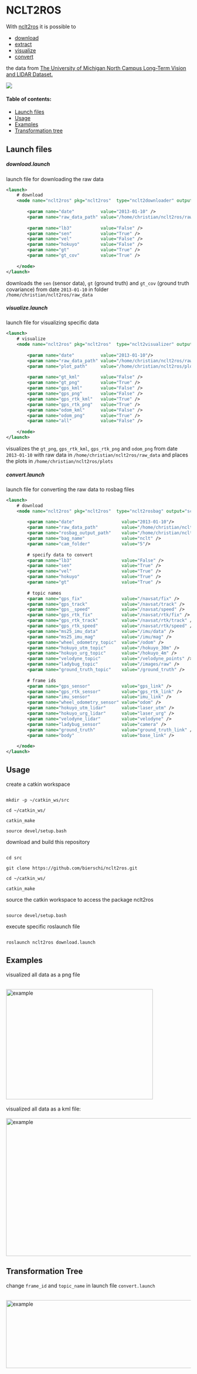 
# NCLT2ROS

With [nclt2ros](https://github.com/bierschi/nclt2rosbag) it is possible to

- [download](https://github.com/bierschi/nclt2rosbag#downloadlaunch)
- [extract](https://github.com/bierschi/nclt2rosbag#downloadlaunch)
- [visualize](https://github.com/bierschi/nclt2rosbag#visualizelaunch)
- [convert](https://github.com/bierschi/nclt2rosbag#convertlaunch)

the data from [The University of Michigan North Campus Long-Term Vision and LIDAR Dataset.](http://robots.engin.umich.edu/nclt/)


![](examples/rviz_example.gif)


#### Table of contents:

- [Launch files](https://github.com/bierschi/nclt2ros#launch-files)
- [Usage](https://github.com/bierschi/nclt2ros#usage)
- [Examples](https://github.com/bierschi/nclt2ros#examples)
- [Transformation tree](https://github.com/bierschi/nclt2ros#transformation-tree)




## Launch files

##### download.launch
launch file for downloading the raw data

```xml
<launch>
    # download
    <node name="nclt2ros" pkg="nclt2ros"  type="nclt2downloader" output="screen">
    
        <param name="date"          value="2013-01-10" />
        <param name="raw_data_path" value="/home/christian/nclt2ros/raw_data" />
        
        <param name="lb3"           value="False" />
        <param name="sen"           value="True" />
        <param name="vel"           value="False" />
        <param name="hokuyo"        value="False" />
        <param name="gt"            value="True" />
        <param name="gt_cov"        value="True" />
        
    </node>
</launch>
```

downloads the `sen` (sensor data), `gt` (ground truth) and `gt_cov` (ground truth covariance) from date `2013-01-10` in folder `/home/christian/nclt2ros/raw_data`


##### visualize.launch
launch file for visualizing specific data

```xml
<launch>
    # visualize
    <node name="nclt2ros" pkg="nclt2ros"  type="nclt2visualizer" output="screen">
    
        <param name="date"          value="2013-01-10"/>
        <param name="raw_data_path" value="/home/christian/nclt2ros/raw_data" />
        <param name="plot_path"     value="/home/christian/nclt2ros/plots" />
        
        <param name="gt_kml"        value="False" />
        <param name="gt_png"        value="True" />
        <param name="gps_kml"       value="False" />
        <param name="gps_png"       value="False" />
        <param name="gps_rtk_kml"   value="True" />
        <param name="gps_rtk_png"   value="True" />
        <param name="odom_kml"      value="False" />
        <param name="odom_png"      value="True" />
        <param name="all"           value="False" />
        
    </node>
</launch>
```

visualizes the `gt_png`, `gps_rtk_kml`, `gps_rtk_png` and `odom_png` from date `2013-01-10` with raw data in `/home/christian/nclt2ros/raw_data` and places the plots in `/home/christian/nclt2ros/plots`

##### convert.launch
launch file for converting the raw data to rosbag files

```xml
<launch>
    # download
    <node name="nclt2ros" pkg="nclt2ros"  type="nclt2rosbag" output="screen">
    
        <param name="date"                  value="2013-01-10"/>
        <param name="raw_data_path"         value="/home/christian/nclt2ros/raw_data" />
        <param name="rosbag_output_path"    value="/home/christian/nclt2ros/rosbags"/>
        <param name="bag_name"              value="nclt" />
        <param name="cam_folder"            value="5"/>
        
        # specify data to convert
        <param name="lb3"                   value="False" />
        <param name="sen"                   value="True" />
        <param name="vel"                   value="True" />
        <param name="hokuyo"                value="True" />
        <param name="gt"                    value="True" />
        
        # topic names
        <param name="gps_fix"               value="/navsat/fix" />
        <param name="gps_track"             value="/navsat/track" />
        <param name="gps__speed"            value="/navsat/speed" />
        <param name="gps_rtk_fix"           value="/navsat/rtk/fix" />
        <param name="gps_rtk_track"         value="/navsat/rtk/track" />
        <param name="gps_rtk_speed"         value="/navsat/rtk/speed" />
        <param name="ms25_imu_data"         value="/imu/data" />
        <param name="ms25_imu_mag"          value="/imu/mag" />
        <param name="wheel_odometry_topic"  value="/odom" />
        <param name="hokuyo_utm_topic"      value="/hokuyo_30m" />
        <param name="hokuyo_urg_topic"      value="/hokuyo_4m" />
        <param name="velodyne_topic"        value="/velodyne_points" />
        <param name="ladybug_topic"         value="/images/raw" />
        <param name="ground_truth_topic"    value="/ground_truth" />
        
        # frame ids
        <param name="gps_sensor"            value="gps_link" />
        <param name="gps_rtk_sensor"        value="gps_rtk_link" />
        <param name="imu_sensor"            value="imu_link" />
        <param name="wheel_odometry_sensor" value="odom" />
        <param name="hokuyo_utm_lidar"      value="laser_utm" />
        <param name="hokuyo_urg_lidar"      value="laser_urg" />
        <param name="velodyne_lidar"        value="velodyne" />
        <param name="ladybug_sensor"        value="camera" />
        <param name="ground_truth"          value="ground_truth_link" />
        <param name="body"                  value="base_link" />
        
    </node>
</launch>
```


## Usage

create a catkin workspace
<pre><code>
mkdir -p ~/catkin_ws/src<br>
cd ~/catkin_ws/<br>
catkin_make <br>
source devel/setup.bash
</pre></code>

download and build this repository
<pre><code>
cd src <br>
git clone https://github.com/bierschi/nclt2ros.git <br>
cd ~/catkin_ws/ <br>
catkin_make
</pre></code>

source the catkin workspace to access the package nclt2ros
<pre><code>
source devel/setup.bash
</pre></code>

execute specific roslaunch file 
<pre><code>
roslaunch nclt2ros download.launch
</pre></code>



## Examples

visualized all data as a png file

<div align="left">
  <br>
  <img src="examples/nclt_all_png.png" alt="example" width="400" height="300">
</div>

<br>
visualized all data as a kml file:

<div align="left">
  <br>
  <img src="examples/nclt_all_kml.png" alt="example" width="673" height="375">
</div>


## Transformation Tree
change `frame_id` and `topic_name` in launch file `convert.launch`

<div align="left">
  <br>
  <img src="examples/nclt_tf_tree.png" alt="example" width="988" height="185">
</div>